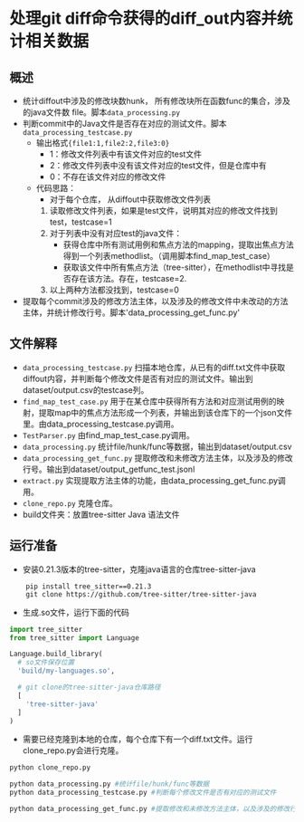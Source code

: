 # 处理git diff命令获得的diff_out内容并统计相关数据
## 概述

- 统计diffout中涉及的修改块数hunk， 所有修改块所在函数func的集合，涉及的java文件数 file。脚本`data_processing.py`
- 判断commit中的Java文件是否存在对应的测试文件。脚本`data_processing_testcase.py`
	- 输出格式`{file1:1,file2:2,file3:0}`  
		- 1：修改文件列表中有该文件对应的test文件
		- 2：修改文件列表中没有该文件对应的test文件，但是仓库中有
		- 0：不存在该文件对应的修改文件
	- 代码思路：
		- 对于每个仓库， 从diffout中获取修改文件列表
		1. 读取修改文件列表，如果是test文件，说明其对应的修改文件找到test，testcase=1
		2. 对于列表中没有对应test的java文件：
			- 获得仓库中所有测试用例和焦点方法的mapping，提取出焦点方法得到一个列表methodlist。（调用脚本find_map_test_case）
			- 获取该文件中所有焦点方法（tree-sitter），在methodlist中寻找是否存在该方法。存在，testcase=2.
		3. 以上两种方法都没找到，testcase=0
- 提取每个commit涉及的修改方法主体，以及涉及的修改文件中未改动的方法主体，并统计修改行号。脚本'data_processing_get_func.py'

## 文件解释

- `data_processing_testcase.py` 扫描本地仓库，从已有的diff.txt文件中获取diffout内容，并判断每个修改文件是否有对应的测试文件。输出到dataset/output.csv的testcase列。
- `find_map_test_case.py` 用于在某仓库中获得所有方法和对应测试用例的映射，提取map中的焦点方法形成一个列表，并输出到该仓库下的一个json文件里。由data_processing_testcase.py调用。
- `TestParser.py` 由find_map_test_case.py调用。
- `data_processing.py` 统计file/hunk/func等数据，输出到dataset/output.csv
- `data_processing_get_func.py` 提取修改和未修改方法主体，以及涉及的修改行号。输出到dataset/output_getfunc_test.jsonl
- `extract.py` 实现提取方法主体的功能，由data_processing_get_func.py调用。
- `clone_repo.py` 克隆仓库。
- build文件夹：放置tree-sitter Java 语法文件

## 运行准备

- 安装0.21.3版本的tree-sitter，克隆java语言的仓库tree-sitter-java
```
	pip install tree_sitter==0.21.3
	git clone https://github.com/tree-sitter/tree-sitter-java
```
- 生成.so文件，运行下面的代码
```python
import tree_sitter
from tree_sitter import Language

Language.build_library(
  # so文件保存位置
  'build/my-languages.so',

  # git clone的tree-sitter-java仓库路径
  [
    'tree-sitter-java'
  ]
)
```

-  需要已经克隆到本地的仓库，每个仓库下有一个diff.txt文件。运行clone_repo.py会进行克隆。
```bash
python clone_repo.py

python data_processing.py #统计file/hunk/func等数据
python data_processing_testcase.py #判断每个修改文件是否有对应的测试文件

python data_processing_get_func.py #提取修改和未修改方法主体，以及涉及的修改行号
```

